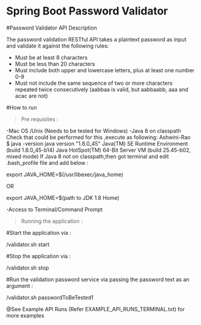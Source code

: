 # Spring Boot Password Validator

#Password Validator API Description

The password validation RESTful API takes a plaintext password as input and validate it against the following rules:

- Must be at least 8 characters
- Must be less than 20 characters
- Must include both upper and lowercase letters, plus at least one number 0-9
- Must not include the same sequence of two or more characters repeated twice consecutively (aabbaa is valid, but aabbaabb, aaa and acac are not)

#How to run

> Pre requisites :

-Mac OS /Unix (Needs to be tested for Windows) 
-Java 8 on classpath
Check that could be performed for this ,execute as following:
Ashwini-Rao $ java -version
java version "1.8.0_45"
Java(TM) SE Runtime Environment (build 1.8.0_45-b14)
Java HotSpot(TM) 64-Bit Server VM (build 25.45-b02, mixed mode)
If Java 8 not on classpath,then got terminal and edit .bash_profile file and add below :

export JAVA_HOME=$(/usr/libexec/java_home)

OR

export JAVA_HOME=$(path to JDK 1.8 Home)

-Access to Terminal/Command Prompt

> Running the application :

#Start the application via :

/validator.sh start

#Stop the application via :

/validator.sh stop

#Run the validation password service via passing the password text as an argument :

/validator.sh  passwordToBeTested1

@See Example API Runs (Refer EXAMPLE_API_RUNS_TERMINAL.txt) for more examples
